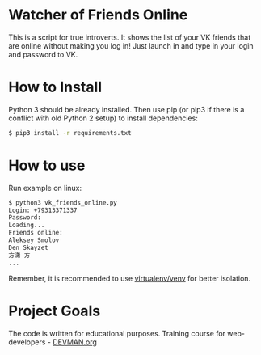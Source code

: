 # Watcher of Friends Online

This is a script for true introverts. It shows the list of your VK friends that are online without making you log in! Just launch in and type in your login and password to VK.

# How to Install

Python 3 should be already installed. Then use pip (or pip3 if there is a conflict with old Python 2 setup) to install dependencies:

```bash
$ pip3 install -r requirements.txt
```

# How to use

Run example on linux:
```bash
$ python3 vk_friends_online.py
Login: +79313371337
Password:
Loading...
Friends online:
Aleksey Smolov
Den Skayzet
方潇 方
...
```
Remember, it is recommended to use [virtualenv/venv](https://devman.org/encyclopedia/pip/pip_virtualenv/) for better isolation.

# Project Goals

The code is written for educational purposes. Training course for web-developers - [DEVMAN.org](https://devman.org)
